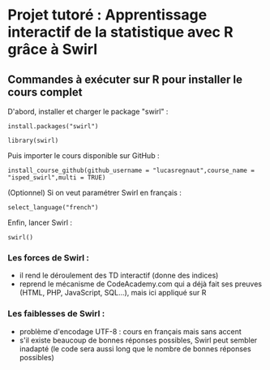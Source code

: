 # Projet tutoré : Apprentissage interactif de la statistique avec R grâce à Swirl

## Commandes à exécuter sur R pour installer le cours complet

D'abord, installer et charger le package "swirl" :
```
install.packages("swirl")

library(swirl)
```

Puis importer le cours disponible sur GitHub :
```
install_course_github(github_username = "lucasregnaut",course_name = "isped_swirl",multi = TRUE)
```

(Optionnel) Si on veut paramétrer Swirl en français :
```
select_language("french")
```

Enfin, lancer Swirl :
```
swirl()
```


### Les forces de Swirl :
- il rend le déroulement des TD interactif (donne des indices)
- reprend le mécanisme de CodeAcademy.com qui a déjà fait ses preuves (HTML, PHP, JavaScript, SQL...), mais ici appliqué sur R

### Les faiblesses de Swirl :
- problème d'encodage UTF-8 : cours en français mais sans accent
- s'il existe beaucoup de bonnes réponses possibles, Swirl peut sembler inadapté (le code sera aussi long que le nombre de bonnes réponses possibles)
